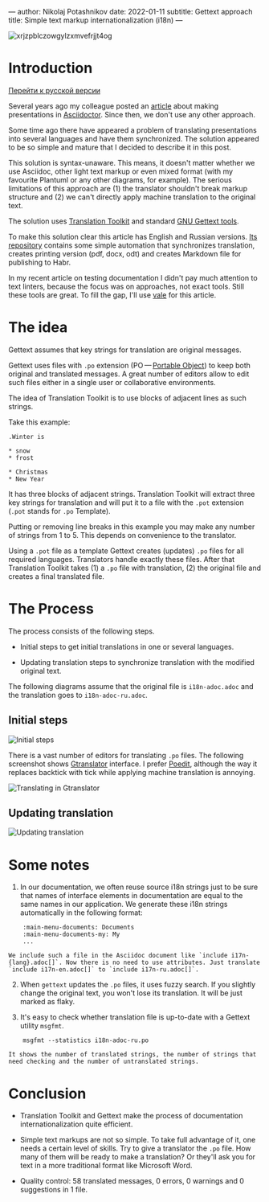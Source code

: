 —
author: Nikolaj Potashnikov
date: 2022-01-11
subtitle: Gettext approach
title: Simple text markup internationalization (i18n)
—
<cut/>

![xrjzpblczowgylzxmvefrjjt4og](https://habrastorage.org/webt/xr/jz/pb/xrjzpblczowgylzxmvefrjjt4og.jpeg)
<cut/>

# Introduction 
<cut/>

[Перейти к русской версии](https://habr.com/ru/post/599775/)
<cut/>

Several years ago my colleague posted an [article](https://dzone.com/articles/presentation-as-code-why-i-abandoned-powerpoint) about making presentations in [Asciidoctor](https://asciidoctor.org/). Since then, we don't use any other approach.
<cut/>

Some time ago there have appeared a problem of translating presentations into several languages and have them synchronized. The solution appeared to be so simple and mature that I decided to describe it in this post.
<cut/>

This solution is syntax-unaware. This means, it doesn't matter whether we use Asciidoc, other light text markup or even mixed format (with my favourite Plantuml or any other diagrams, for example). The serious limitations of this approach are (1) the translator shouldn't break markup structure and (2) we can't directly apply machine translation to the original text.
<cut/>

The solution uses [Translation Toolkit](http://docs.translatehouse.org/projects/translate-toolkit/en/latest/) and standard [GNU Gettext tools](https://www.gnu.org/software/gettext/).
<cut/>

To make this solution clear this article has English and Russian versions. [Its repository](https://github.com/fiddlededee/asciidoc-i18n) contains some simple automation that synchronizes translation, creates printing version (pdf, docx, odt) and creates Markdown file for publishing to Habr.
<cut/>

In my recent article on testing documentation I didn't pay much attention to text linters, because the focus was on approaches, not exact tools. Still these tools are great. To fill the gap, I'll use [vale](https://github.com/errata-ai/vale) for this article.
<cut/>

# The idea 
<cut/>

Gettext assumes that key strings for translation are original messages.
<cut/>

Gettext uses files with `.po` extension (PO — [Portable Object](https://www.gnu.org/software/gettext/manual/html_node/PO-Files.html#PO-Files)) to keep both original and translated messages. A great number of editors allow to edit such files either in a single user or collaborative environments.
<cut/>

The idea of Translation Toolkit is to use blocks of adjacent lines as such strings.
<cut/>

Take this example:
<cut/>

    .Winter is
<cut/>

    * snow
    * frost
<cut/>

    * Christmas
    * New Year
<cut/>

It has three blocks of adjacent strings. Translation Toolkit will extract three key strings for translation and will put it to a file with the `.pot` extension (`.pot` stands for `.po` Template).
<cut/>

Putting or removing line breaks in this example you may make any number of strings from 1 to 5. This depends on convenience to the translator.
<cut/>

Using a `.pot` file as a template Gettext creates (updates) `.po` files for all required languages. Translators handle exactly these files. After that Translation Toolkit takes (1) a `.po` file with translation, (2) the original file and creates a final translated file.
<cut/>

# The Process 
<cut/>

The process consists of the following steps.
<cut/>

-   Initial steps to get initial translations in one or several languages.
<cut/>

-   Updating translation steps to synchronize translation with the modified original text.
<cut/>

The following diagrams assume that the original file is `i18n-adoc.adoc` and the translation goes to `i18n-adoc-ru.adoc`.
<cut/>

## Initial steps 
<cut/>

![Initial steps](https://habrastorage.org/webt/0u/rs/zp/0urszpwyr0va0baicqejdrhr7vq.png)
<cut/>

There is a vast number of editors for translating `.po` files. The following screenshot shows [Gtranslator](https://wiki.gnome.org/Apps/Gtranslator) interface. I prefer [Poedit](https://poedit.net/), although the way it replaces backtick with tick while applying machine translation is annoying.
<cut/>

![Translating in Gtranslator](https://habrastorage.org/webt/xe/yp/8q/xeyp8qzjmsdohjrmrccmoojupgo.png)
<cut/>

## Updating translation 
<cut/>

![Updating translation](https://habrastorage.org/webt/um/ff/n3/umffn3yakhg2w72zm4xwbos_rki.png)
<cut/>

# Some notes 
<cut/>

1.  In our documentation, we often reuse source i18n strings just to be sure that names of interface elements in documentation are equal to the same names in our application. We generate these i18n strings automatically in the following format:
<cut/>

        :main-menu-documents: Documents
        :main-menu-documents-my: My
        ...
<cut/>

    We include such a file in the Asciidoc document like `include i17n-{lang}.adoc[]`. Now there is no need to use attributes. Just translate `include i17n-en.adoc[]` to `include i17n-ru.adoc[]`.
<cut/>

2.  When `gettext` updates the `.po` files, it uses fuzzy search. If you slightly change the original text, you won't lose its translation. It will be just marked as flaky.
<cut/>

3.  It's easy to check whether translation file is up-to-date with a Gettext utility `msgfmt`.
<cut/>

        msgfmt --statistics i18n-adoc-ru.po
<cut/>

    It shows the number of translated strings, the number of strings that need checking and the number of untranslated strings.
<cut/>

# Conclusion 
<cut/>

-   Translation Toolkit and Gettext make the process of documentation internationalization quite efficient.
<cut/>

-   Simple text markups are not so simple. To take full advantage of it, one needs a certain level of skills. Try to give a translator the `.po` file. How many of them will be ready to make a translation? Or they'll ask you for text in a more traditional format like Microsoft Word.
<cut/>

-   Quality control: 58 translated messages, 0 errors, 0 warnings and 0 suggestions in 1 file.
